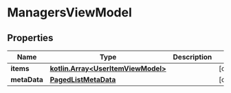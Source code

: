 
# ManagersViewModel

## Properties
Name | Type | Description | Notes
------------ | ------------- | ------------- | -------------
**items** | [**kotlin.Array&lt;UserItemViewModel&gt;**](UserItemViewModel.md) |  |  [optional]
**metaData** | [**PagedListMetaData**](PagedListMetaData.md) |  |  [optional]



